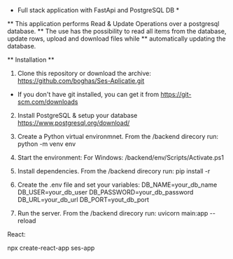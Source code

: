* Full stack application with FastApi and PostgreSQL DB *

** This application performs Read & Update Operations over a postgresql database.
**	The use has the possibility to read all items from the database, update rows, upload and download files while
**	automatically updating the database. 

** Installation **
 
 1. Clone this repository or download the archive: 
 https://github.com/boghas/Ses-Aplicatie.git
 
 * If you don't have git installed, you can get it from
 https://git-scm.com/downloads
 
 2. Install PostgreSQL & setup your database
 https://www.postgresql.org/download/
 
 3. Create a Python virtual environmnet. From the /backend direcory run:
 python -m venv env
 
 4. Start the environment:
For Windows: /backend/env/Scripts/Activate.ps1

5. Install dependencies. From the /backend direcory run:
pip install -r

6. Create the .env file and set your variables:
DB_NAME=your_db_name
DB_USER=your_db_user
DB_PASSWORD=your_db_password
DB_URL=your_db_url
DB_PORT=yout_db_port

7. Run the server. From the /backend direcory run:
uvicorn main:app --reload


React:


npx create-react-app ses-app